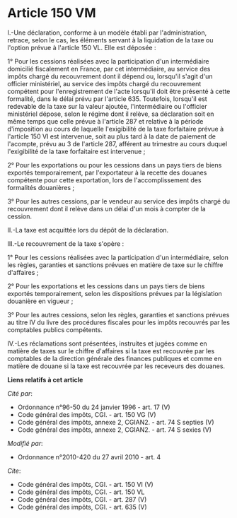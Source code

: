 # Article 150 VM

I.-Une déclaration, conforme à un modèle établi par l'administration, retrace, selon le cas, les éléments servant à la
liquidation de la taxe ou l'option prévue à l'article 150 VL. Elle est déposée : 

1° Pour les cessions réalisées avec la participation d'un intermédiaire domicilié fiscalement en France, par cet
intermédiaire, au service des impôts chargé du recouvrement dont il dépend ou, lorsqu'il s'agit d'un officier ministériel, au
service des impôts chargé du recouvrement compétent pour l'enregistrement de l'acte lorsqu'il doit être présenté à cette
formalité, dans le délai prévu par l'article 635. Toutefois, lorsqu'il est redevable de la taxe sur la valeur ajoutée,
l'intermédiaire ou l'officier ministériel dépose, selon le régime dont il relève, sa déclaration soit en même temps que celle
prévue à l'article 287 et relative à la période d'imposition au cours de laquelle l'exigibilité de la taxe forfaitaire prévue
à l'article 150 VI est intervenue, soit au plus tard à la date de paiement de l'acompte, prévu au 3 de l'article 287,
afférent au trimestre au cours duquel l'exigibilité de la taxe forfaitaire est intervenue ; 

2° Pour les exportations ou pour les cessions dans un pays tiers de biens exportés temporairement, par l'exportateur à la
recette des douanes compétente pour cette exportation, lors de l'accomplissement des formalités douanières ; 

3° Pour les autres cessions, par le vendeur au service des impôts chargé du recouvrement dont il relève dans un délai d'un
mois à compter de la cession. 

II.-La taxe est acquittée lors du dépôt de la déclaration. 

III.-Le recouvrement de la taxe s'opère : 

1° Pour les cessions réalisées avec la participation d'un intermédiaire, selon les règles, garanties et sanctions prévues en
matière de taxe sur le chiffre d'affaires ; 

2° Pour les exportations et les cessions dans un pays tiers de biens exportés temporairement, selon les dispositions prévues
par la législation douanière en vigueur ; 

3° Pour les autres cessions, selon les règles, garanties et sanctions prévues au titre IV du livre des procédures fiscales
pour les impôts recouvrés par les comptables publics compétents. 

IV.-Les réclamations sont présentées, instruites et jugées comme en matière de taxes sur le chiffre d'affaires si la taxe est
recouvrée par les comptables de la direction générale des finances publiques et comme en matière de douane si la taxe est
recouvrée par les receveurs des douanes.

**Liens relatifs à cet article**

_Cité par_:

  - Ordonnance n°96-50 du 24 janvier 1996 - art. 17 (V)
  - Code général des impôts, CGI. - art. 150 VG (V)
  - Code général des impôts, annexe 2, CGIAN2. - art. 74 S septies (V)
  - Code général des impôts, annexe 2, CGIAN2. - art. 74 S sexies (V)

_Modifié par_:

  - Ordonnance n°2010-420  du 27 avril 2010 - art. 4

_Cite_:

  - Code général des impôts, CGI. - art. 150 VI (V)
  - Code général des impôts, CGI. - art. 150 VL
  - Code général des impôts, CGI. - art. 287 (V)
  - Code général des impôts, CGI. - art. 635 (V)
